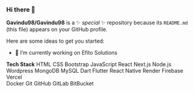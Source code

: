 ### Hi there 👋


**Gavindu98/Gavindu98** is a ✨ _special_ ✨ repository because its `README.md` (this file) appears on your GitHub profile.

Here are some ideas to get you started:

- 🔭 I’m currently working on Efito Solutions


**Tech Stack**
HTML  CSS  Bootstrap JavaScript 
React  Next.js  Node.js 
Wordpress  MongoDB  MySQL 
Dart  Flutter  React Native 
Render  Firebase  Vercel   
Docker 
Git  GitHub  GitLab  BitBucket 
